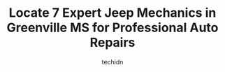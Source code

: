 ---
layout: ampstory
image: https://images.unsplash.com/photo-1636325780109-2d154603a3a7?ixlib=rb-4.0.3&ixid=MnwxMjA3fDB8MHxwaG90by1wYWdlfHx8fGVufDB8fHx8&auto=format&fit=crop&w=640&h=853&q=80
author: techidn
featured: false
description: When it comes to maintaining and repairing your vehicle in Greenville MS, USA, you deserve nothing but the best. Thats why the 7 best Jeep Mechanic in the area are here to offer their exper
title: Locate 7 Expert Jeep Mechanics in Greenville MS for Professional Auto Repairs
cover:
   title: Locate 7 Expert Jeep Mechanics in Greenville MS for Professional Auto Repairs
   subtitle: Rickpate
   background: https://images.unsplash.com/photo-1636325780109-2d154603a3a7?ixlib=rb-4.0.3&ixid=MnwxMjA3fDB8MHxwaG90by1wYWdlfHx8fGVufDB8fHx8&auto=format&fit=crop&w=640&h=853&q=80

pages: 
 - layout: thirds
   top: <h1>#1 James Ceranti Motors Inc RAM</h1>
   bottom: "<p>Excellent customer service as always! We have 2 James Ceranti vehicles in the family now.</p>"
   background: https://www.knot35.com/toplist/wp-content/uploads/2023/06/best-jeep-mechanic-1-in-greenville-ms-1685841857.png
   backgroundblur: true
 - layout: thirds
   top: <h1>#2 Greenville Tire & Service</h1>
   bottom: "<p>1519 US-82 East, Greenville, MS 38703, United States</p>"
   background: https://www.knot35.com/toplist/wp-content/uploads/2023/06/best-jeep-mechanic-2-in-greenville-ms-1685841858.jpeg
   cta:
      link: https://www.knot35.com/toplist/locate-7-expert-jeep-mechanics-in-greenville-ms-for-professional-auto-repairs/
      text: Locate 7 Expert Jeep Mechanics in Greenville MS for Professional Auto Repairs
 - layout: thirds
   top: <h1>#3 Midas</h1>
   bottom: "<p>2033 US-82, Greenville, MS 38703, United States</p>"
   background: https://www.knot35.com/toplist/wp-content/uploads/2023/06/best-jeep-mechanic-3-in-greenville-ms-1685841859.jpeg
   cta:
      link: https://www.knot35.com/toplist/locate-7-expert-jeep-mechanics-in-greenville-ms-for-professional-auto-repairs/
      text: Locate 7 Expert Jeep Mechanics in Greenville MS for Professional Auto Repairs
 - layout: thirds
   top: <h1>#4 Specialized Auto Glass Inc</h1>
   bottom: "<p>2348 Paradise Ln, Greenville, MS 38701, United States</p>"
   background: https://images.unsplash.com/photo-1608411404720-c8f0417bcdba?ixlib=rb-4.0.3&ixid=MnwxMjA3fDB8MHxwaG90by1wYWdlfHx8fGVufDB8fHx8&auto=format&fit=crop&w=640&h=853&q=80
   cta:
      link: https://www.knot35.com/toplist/locate-7-expert-jeep-mechanics-in-greenville-ms-for-professional-auto-repairs/
      text: Locate 7 Expert Jeep Mechanics in Greenville MS for Professional Auto Repairs
 - layout: thirds
   top: <h1>#5 Mark Moore Auto Service Inc.</h1>
   bottom: "<p>753 S Raceway Rd, Greenville, MS 38703, United States</p>"
   background: https://images.unsplash.com/photo-1609083590460-7b8cc0ca65f8?ixlib=rb-4.0.3&ixid=MnwxMjA3fDB8MHxwaG90by1wYWdlfHx8fGVufDB8fHx8&auto=format&fit=crop&w=640&h=853&q=80
   cta:
      link: https://www.knot35.com/toplist/locate-7-expert-jeep-mechanics-in-greenville-ms-for-professional-auto-repairs/
      text: Locate 7 Expert Jeep Mechanics in Greenville MS for Professional Auto Repairs
 - layout: thirds
   top: <h1>#6 Engine Rebuilders Inc</h1>
   bottom: "<p>327 MS-1, Greenville, MS 38701, United States</p>"
   background: https://images.unsplash.com/photo-1531169509526-f8f1fdaa4a67?ixlib=rb-4.0.3&ixid=MnwxMjA3fDB8MHxwaG90by1wYWdlfHx8fGVufDB8fHx8&auto=format&fit=crop&w=640&h=853&q=80
   cta:
      link: https://www.knot35.com/toplist/locate-7-expert-jeep-mechanics-in-greenville-ms-for-professional-auto-repairs/
      text: Locate 7 Expert Jeep Mechanics in Greenville MS for Professional Auto Repairs
 - layout: thirds
   top: <h1>#7 Quality Body Shop</h1>
   bottom: "<p>359 S Raceway Rd, Greenville, MS 38703, United States</p>"
   background: https://images.unsplash.com/photo-1524169358666-79f22534bc6e?ixlib=rb-4.0.3&ixid=MnwxMjA3fDB8MHxwaG90by1wYWdlfHx8fGVufDB8fHx8&auto=format&fit=crop&w=640&h=853&q=80
   cta:
      link: https://www.knot35.com/toplist/locate-7-expert-jeep-mechanics-in-greenville-ms-for-professional-auto-repairs/
      text: Locate 7 Expert Jeep Mechanics in Greenville MS for Professional Auto Repairs
 - layout: thirds
   middle: Continue reading...
   background: https://images.unsplash.com/photo-1518640467707-6811f4a6ab73?ixlib=rb-4.0.3&ixid=MnwxMjA3fDB8MHxwaG90by1wYWdlfHx8fGVufDB8fHx8&auto=format&fit=crop&w=640&h=853&q=80
   cta:
      link: https://www.knot35.com/toplist/locate-7-expert-jeep-mechanics-in-greenville-ms-for-professional-auto-repairs/
      text: Locate 7 Expert Jeep Mechanics in Greenville MS for Professional Auto Repairs
      
---